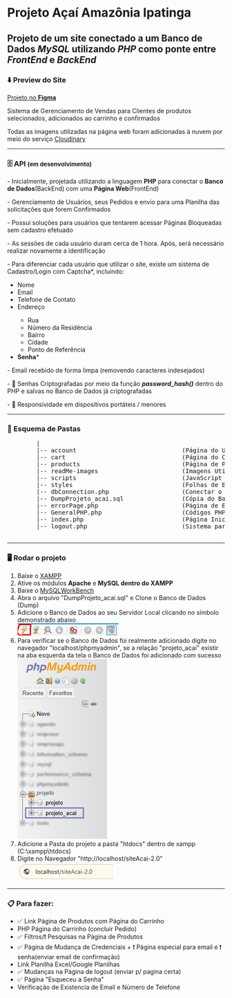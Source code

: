 # Projeto Açaí Amazônia Ipatinga
<h2>Projeto de um site conectado a um Banco de Dados <em>MySQL</em> utilizando <em>PHP</em> como ponte entre <em>FrontEnd</em> e <em>BackEnd</em></h2>
<h3>⬇️ Preview do Site</h3>

<a href="https://www.figma.com/design/KG2g0vrnxkWhpYED4uM7DG/Projeto-A%C3%A7a%C3%AD?node-id=0-1&p=f&t=wKqWymchvS68Lj0V-0">
    Projeto no <strong>Figma</strong>
</a>

<p>Sistema de Gerenciamento de Vendas para Clientes de produtos selecionados, adicionados ao carrinho e confirmados</p>
<p>
    Todas as imagens utilizadas na página web foram adicionadas à nuvem por meio do serviço 
    <a href="https://cloudinary.com/">Cloudinary</a>
</p>

<hr>

<h3>🗄️ API <small>(em desenvolvimento)</small></h3>
<p>
    - Inicialmente, projetada utilizando a linguagem <strong>PHP</strong> para conectar o <strong>Banco de Dados</strong>(BackEnd) com uma <strong>Página Web</strong>(FrontEnd)
</p>
<p>- Gerenciamento de Usuários, seus Pedidos e envio para uma Planilha das solicitações que forem Confirmados</p>
<p>- Possui soluções para usuários que tentarem acessar Páginas Bloqueadas sem cadastro efetuado</p>
<p>- As sessões de cada usuário duram cerca de 1 hora. Após, será necessário realizar novamente a identificação</p>
<p>- Para diferenciar cada usuário que utilizar o site, existe um sistema de Cadastro/Login com Captcha*, incluindo: </p>
<ul>
    <li>Nome</li>
    <li>Email</li>
    <li>Telefone de Contato</li>
    <li>Endereço</li>
    <ul>
        <li>Rua</li>
        <li>Número da Residência</li>
        <li>Bairro</li>
        <li>Cidade</li>
        <li>Ponto de Referência</li>
    </ul>
    <li><strong>Senha</strong>*</li>
</ul>
<p>- Email recebido de forma limpa (removendo caracteres indesejados)</p>
<p>
    - 🔐 Senhas Criptografadas por meio da função <strong><em>password_hash()</em></strong> dentro do PHP e salvas no Banco de Dados já criptografadas
</p>

<p>- 📱  Responsividade em dispositivos portáteis / menores</p>

<hr>

<h3>📂 Esquema de Pastas</h3>
    <pre>
        |
        |-- account                             (Página do Usuário)
        |-- cart                                (Página do Carrinho)
        |-- products                            (Página de Produtos)
        |-- readMe-images                       (Imagens Utilizadas no ReadMe.md)
        |-- scripts                             (JavaScript utilizado nas páginas)
        |-- styles                              (Folhas de Estilo utilizadas nas páginas)
        |-- dbConnection.php                    (Conectar o Banco de Dados com o FrontEnd)
        |-- DumpProjeto_acai.sql                (Cópia do Banco de Dados utilizado)
        |-- errorPage.php                       (Página de Erro Geral)
        |-- GeneralPHP.php                      (Códigos PHP utilizados em mais de uma página)
        |-- index.php                           (Página Inicial)
        |-- logout.php                          (Sistema para deslogar um usuário)
    </pre>
<hr>

<h3>🖥️ Rodar o projeto</h3>
<ol>
    <li>Baixe o <a href="https://www.youtube.com/watch?v=0Y9OZ0vc1SU&t=213s">XAMPP</a></li>
    <li>Ative os módulos <strong>Apache</strong> e <strong>MySQL dentro do XAMPP</strong></li>
    <li>Baixe o <a href="https://www.youtube.com/watch?v=a5ul8o76Hqw&t=13s">MySQLWorkBench</a></li>
    <li>Abra o arquivo "DumpProjeto_acai.sql" e Clone o Banco de Dados (Dump)</li>
    <li>
        Adicione o Banco de Dados ao seu Servidor Local clicando no símbolo demonstrado abaixo <br> 
        <img src="readMe-images/dump.png" alt="Dump DataBase"></img>
    </li>
    <li>
        Para verificar se o Banco de Dados foi realmente adicionado digite no navegador "localhost/phpmyadmin", se a relação "projeto_acai" existir
        na aba esquerda da tela o Banco de Dados foi adicionado com sucesso <img src="readMe-images/phpmyadmin.png" alt="PHPMyAdmin Preview"></img>
    </li>
    <li>Adicione a Pasta do projeto a pasta "htdocs" dentro de xampp (C:\xampp\htdocs)</li>
    <li>
        Digite no Navegador "http://localhost/siteAcai-2.0"
        <img src="readMe-images/local.png" alt=""></img>
    </li>
</ol>

<hr>


<h3>📋 Para fazer: </h3>
<ul>
    <li>✅ Link Página de Produtos com Página do Carrinho</li>
    <li>PHP Página do Carrinho (concluir Pedido)</li>
    <li>✅ Filtros/❗ Pesquisas na Página de Produtos</li>
    <li>✅ Página de Mudança de Credenciais + ❗ Página especial para email e ❗ senha(enviar email de confirmação)</li>
    <li>Link Planilha Excel/Google Planilhas</li>
    <li>✅ Mudanças na Página de logout (enviar p/ pagina certa)</li>
    <li>✅ Página "Esqueceu a Senha"</li>
    <li>Verificação de Existencia de Email e Número de Telefone</li>
</ul>